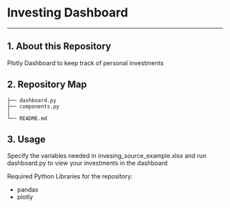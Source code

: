 # Investing Dashboard
---
## 1. About this Repository
Plotly Dashboard to keep track of personal investments

## 2. Repository Map
```
├── dashboard.py
├── components.py
│
└── README.md
```

## 3. Usage
Specify the variables needed in invesing_source_example.xlsx and run dashboard.py to view your investments in the dashboard

Required Python Libraries for the repository:
- pandas
- plotly
